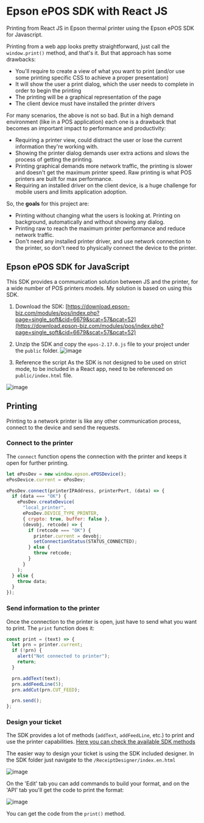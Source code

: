 # Epson ePOS SDK with React JS

Printing from React JS in Epson thermal printer using the Epson ePOS SDK for Javascript.

Printing from a web app looks pretty straightforward, just call the `window.print()` method, and that's it. But that approach has some drawbacks:

- You'll require to create a view of what you want to print (and/or use some printing specific CSS to achieve a proper presentation)
- It will show the user a print dialog, which the user needs to complete in order to begin the printing
- The printing will be a graphical representation of the page
- The client device must have installed the printer drivers

For many scenarios, the above is not so bad. But in a high demand environment (like in a POS application) each one is a drawback that becomes an important impact to performance and productivity:

- Requiring a printer view, could distract the user or lose the current information they're working with.
- Showing the printer dialog demands user extra actions and slows the process of getting the printing.
- Printing graphical demands more network traffic, the printing is slower and doesn't get the maximum printer speed. Raw printing is what POS printers are built for max performance.
- Requiring an installed driver on the client device, is a huge challenge for mobile users and limits application adoption.

So, the **goals** for this project are:

- Printing without changing what the users is looking at. Printing on background, automatically and without showing any dialog.
- Printing raw to reach the maximum printer performance and reduce network traffic.
- Don't need any installed printer driver, and use network connection to the printer, so don't need to physically connect the device to the printer.

## Epson ePOS SDK for JavaScript

This SDK provides a communication solution between JS and the printer, for a wide number of POS printers models. My solution is based on using this SDK.

1. Download the SDK: [https://download.epson-biz.com/modules/pos/index.php?page=single_soft&cid=6679&scat=57&pcat=52](https://download.epson-biz.com/modules/pos/index.php?page=single_soft&cid=6679&scat=57&pcat=52)

2. Unzip the SDK and copy the `epos-2.17.0.js` file to your project under the `public` folder.
   ![image](https://dev-to-uploads.s3.amazonaws.com/uploads/articles/iy55udce1lnwz3zw3wg5.png)

3. Reference the script
   As the SDK is not designed to be used on strict mode, to be included in a React app, need to be referenced on `public/index.html` file.

![image](https://dev-to-uploads.s3.amazonaws.com/uploads/articles/ykkmxw6nqlzzjrawdzhd.png)

## Printing

Printing to a network printer is like any other communication process, connect to the device and send the requests.

### Connect to the printer

The `connect` function opens the connection with the printer and keeps it open for further printing.

```javascript
let ePosDev = new window.epson.ePOSDevice();
ePosDevice.current = ePosDev;

ePosDev.connect(printerIPAddress, printerPort, (data) => {
  if (data === "OK") {
    ePosDev.createDevice(
      "local_printer",
      ePosDev.DEVICE_TYPE_PRINTER,
      { crypto: true, buffer: false },
      (devobj, retcode) => {
        if (retcode === "OK") {
          printer.current = devobj;
          setConnectionStatus(STATUS_CONNECTED);
        } else {
          throw retcode;
        }
      }
    );
  } else {
    throw data;
  }
});
```

### Send information to the printer

Once the connection to the printer is open, just have to send what you want to print. The `print` function does it:

```javascript
const print = (text) => {
  let prn = printer.current;
  if (!prn) {
    alert("Not connected to printer");
    return;
  }

  prn.addText(text);
  prn.addFeedLine(5);
  prn.addCut(prn.CUT_FEED);

  prn.send();
};
```

### Design your ticket

The SDK provides a lot of methods (`addText`, `addFeedLine`, etc.) to print and use the printer capabilities. [Here you can check the available SDK methods ](https://reference.epson-biz.com/modules/ref_epos_sdk_js_en/index.php?content_id=1#BHIDAHEE)

The easier way to design your ticket is using the SDK included designer. In the SDK folder just navigate to the `/ReceiptDesigner/index.en.html`

![image](https://dev-to-uploads.s3.amazonaws.com/uploads/articles/e55qxhblsjosk55fdmfs.png)

On the 'Edit' tab you can add commands to build your format, and on the 'API' tab you'll get the code to print the format:

![image](https://dev-to-uploads.s3.amazonaws.com/uploads/articles/oi8993afcuze7t4s009h.png)

You can get the code from the `print()` method.
